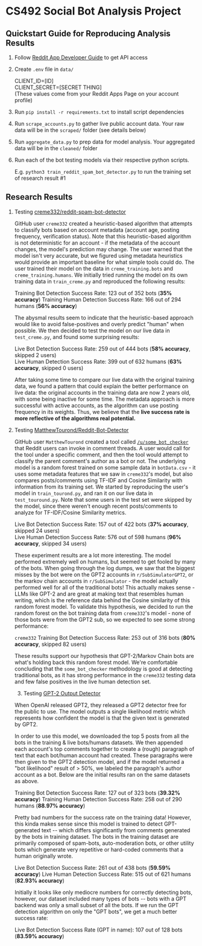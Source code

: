 # CS492 Social Bot Analysis Project

## Quickstart Guide for Reproducing Analysis Results

1. Follow [Reddit App Developer Guide](https://www.reddit.com/wiki/api/#wiki_read_the_full_api_terms_and_sign_up_for_usage) to get API access
2. Create `.env` file in `data/`

    CLIENT_ID=[ID]\
    CLIENT_SECRET=[SECRET THING]\
    (These values come from your Reddit Apps Page on your account profile)

3. Run `pip install -r requirements.txt` to install script dependencies
4. Run `scrape_accounts.py` to gather live public account data. Your raw data will be in the `scraped/` folder (see details below)
5. Run `aggregate_data.py` to prep data for model analysis. Your aggregated data will be in the `cleaned/` folder
6. Run each of the bot testing models via their respective python scripts.

    E.g. `python3 train_reddit_spam_bot_detector.py` to run the training set of research result #1

## Research Results

1. Testing [creme332/reddit-spam-bot-detector](https://github.com/creme332/reddit-spam-bot-detector)

    GitHub user `creme332` created a heuristic-based algorithm that attempts to classify bots based on account metadata (account age, posting frequency, verification status). Note that this heuristic-based algorithm is not deterministic for an account - if the metadata of the account changes, the model's prediction may change. The user warned that the model isn't very accurate, but we figured using metadata heuristics would provide an important baseline for what simple tools could do. The user trained their model on the data in `creme_training.bots` and `creme_training.humans`. We initially tried running the model on its own training data in `train_creme.py` and reproduced the following results:

    Training Bot Detection Success Rate: 123 out of 352 bots (**35% accuracy**)
    Training Human Detection Success Rate: 166 out of 294 humans (**56% accuracy**)

    The abysmal results seem to indicate that the heuristic-based approach would like to avoid false-positives and overly predict "human" when possible. We then decided to test the model on our live data in `test_creme.py`, and found some surprising results:

    Live Bot Detection Success Rate: 259 out of 444 bots (**58% accuracy**, skipped 2 users)\
    Live Human Detection Success Rate: 399 out of 632 humans (**63% accuracy**, skipped 0 users)

    After taking some time to compare our live data with the original training data, we found a pattern that could explain the better performance on live data: the original accounts in the training data are now 2 years old, with some being inactive for some time. The metadata approach is more successful with active accounts, as the algorithm can use posting frequency in its weights. Thus, we believe that the **live success rate is more reflective of the algorithms real potential.**

2. Testing [MatthewTourond/Reddit-Bot-Detector](https://github.com/MatthewTourond/Reddit-Bot-Detector)

    GitHub user `MatthewTourond` created a tool called [`/u/some_bot_checker`](https://www.reddit.com/user/some_bot_checker/) that Reddit users can invoke in comment threads. A user would call for the tool under a specific comment, and then the tool would attempt to classify the parent comment's author as a bot or not. The underlying model is a random forest trained on some sample data in `botData.csv` - it uses some metadata features that we saw in `creme332`'s model, but also compares posts/comments using TF-IDF and Cosine Similarity with information from its training set. We started by reproducing the user's model in `train_tourond.py`, and ran it on our live data in `test_touround.py`. Note that some users in the test set were skipped by the model, since there weren't enough recent posts/comments to analyze for TF-IDF/Cosine Similarity metrics.

    Live Bot Detection Success Rate: 157 out of 422 bots (**37% accuracy**, skipped 24 users)\
    Live Human Detection Success Rate: 576 out of 598 humans (**96% accuracy**, skipped 34 users)

    These experiment results are a lot more interesting. The model performed extremely well on humans, but seemed to get fooled by many of the bots. When going through the log dumps, we saw that the biggest misses by the bot were on the GPT2 accounts in `r/SubSimulatorGPT2`, or the markov chain accounts in `r/SubSimulator` - the model actually performed well for all of the traditional bots! This actually makes sense - LLMs like GPT-2 and are great at making text that resembles human writing, which is the reference data behind the Cosine similarity of this random forest model. To validate this hypothesis, we decided to run the random forest on the bot training data from `creme332`'s model - none of those bots were from the GPT2 sub, so we expected to see some strong performance:

    `creme332` Training Bot Detection Success Rate: 253 out of 316 bots (**80% accuracy**, skipped 82 users)

    These results support our hypothesis that GPT-2/Markov Chain bots are what's holding back this random forest model. We're comfortable concluding that the `some_bot_checker` methodology is good at detecting traditional bots, as it has strong performance in the `creme332` testing data and few false positives in the live human detection set.

	3. Testing [GPT-2 Output Detector](https://github.com/openai/gpt-2-output-dataset/tree/master/detector)

	When OpenAI released GPT2, they released a GPT2 detector free for the public to use. The model outputs a single likelihood metric which represents how confident the model is that the given text is generated by GPT2.

	In order to use this model, we downloaded the top 5 posts from all the bots in the training & live bots/humans datasets. We then appended each account's top comments together to create a (rough) paragraph of text that each bot/human account had created. These paragraphs were then given to the GPT2 detection model, and if the model returned a "bot likelihood" result of > 50%, we labeled the paragraph's author account as a bot. Below are the initial results ran on the same datasets as above.

	Training Bot Detection Success Rate: 127 out of 323 bots (**39.32% accuracy**)
	Training Human Detection Success Rate: 258 out of 290 humans (**88.97% accuracy**)

	Pretty bad numbers for the success rate on the training data! However, this kinda makes sense since this model is trained to detect GPT-generated text -- which differs significantly from comments generated by the bots in training dataset. The bots in the training dataset are primarily composed of spam-bots, auto-moderation bots, or other utility bots which generate very repetitive or hard-coded comments that a human originally wrote.

	Live Bot Detection Success Rate: 261 out of 438 bots (**59.59% accuracy**)
	Live Human Detection Success Rate: 515 out of 621 humans (**82.93% accuracy**)

	Initially it looks like only mediocre numbers for correctly detecting bots, however, our dataset included many types of bots -- bots with a GPT backend was only a small subset of all the bots. If we run the GPT detection algorithm on only the "GPT bots", we get a much better success rate:

	Live Bot Detection Success Rate (GPT in name): 107 out of 128 bots (**83.59% accuracy**)


